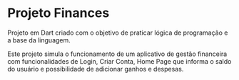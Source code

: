 # Projeto Finances

Projeto em Dart criado com o objetivo de praticar lógica de programação e a base da linguagem. 

Este projeto simula o funcionamento de um aplicativo de gestão financeira com funcionalidades de Login, Criar Conta, Home Page que informa o saldo do usuário e possibilidade de adicionar ganhos e despesas.
